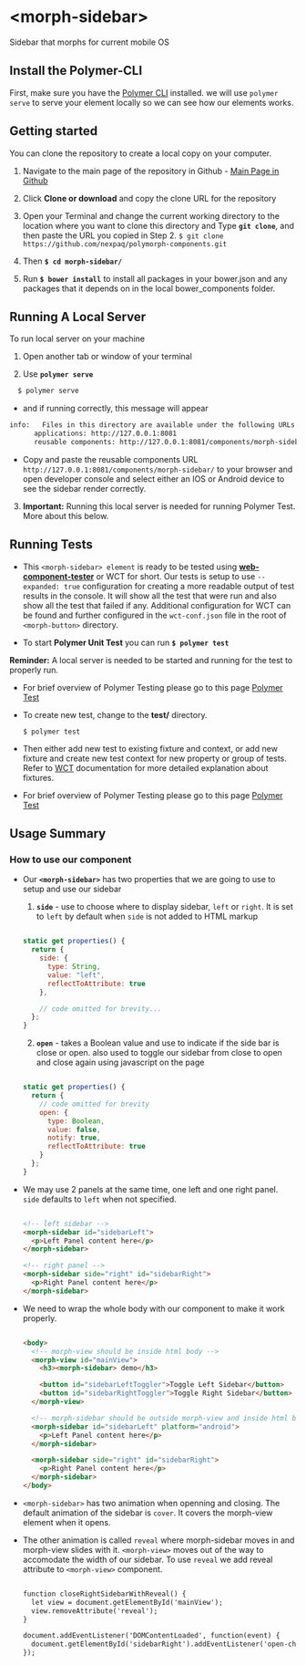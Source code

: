 # \<morph-sidebar\>

  Sidebar that morphs for current mobile OS

## Install the Polymer-CLI

  First, make sure you have the [Polymer CLI](https://www.npmjs.com/package/polymer-cli) installed. we will use `polymer serve` to serve your element locally so we can see how our elements works. 

## Getting started

  You can clone the repository to create a local copy on your computer.

  1. Navigate to the main page of the repository in Github - [Main Page in Github][Main Page]

  2. Click **Clone or download** and copy the clone URL for the repository

  3. Open your Terminal and change the current working directory to the location where you want to clone this directory and Type **`git clone`**, and then paste the URL you copied in Step 2.
    ```
    $ git clone https://github.com/nexpaq/polymorph-components.git
    ```

  4. Then **`$ cd morph-sidebar/`**

  5. Run **`$ bower install`** to install all packages in your bower.json and any packages that it depends on in the local bower_components folder.
  
## Running A Local Server

  To run local server on your machine

  1. Open another tab  or window of your terminal

  2. Use **`polymer serve`** 

  ```bash
    $ polymer serve
  ```

  - and if running correctly, this message will appear

  ```bash
  info:   Files in this directory are available under the following URLs
        applications: http://127.0.0.1:8081
        reusable components: http://127.0.0.1:8081/components/morph-sidebar/
  ```

  - Copy and paste the reusable components URL `http://127.0.0.1:8081/components/morph-sidebar/` to your browser and open developer console and select either an IOS or Android device to see the sidebar render correctly.

  3. **Important:** Running this local server is needed for running Polymer Test. More about this below. 


## Running Tests
  - This `<morph-sidebar> element` is ready to be tested using [**web-component-tester**][WCT] or WCT for short. Our tests is setup to use `--expanded: true` configuration for creating a more readable output of test results in the console. It will show all the test that were run and also show all the test that failed if any. Additional configuration for WCT can be found and further configured in the `wct-conf.json` file in the root of `<morph-button>` directory.

  - To start **Polymer Unit Test** you can run **`$ polymer test`** 

  **Reminder:** A local server is needed to be started and running for the test to properly run. 

  - For brief overview of Polymer Testing please go to this page [Polymer Test][Polymer Test]

  - To create new test, change to the **test/** directory.

    ```
    $ polymer test
    ```

  - Then either add new test to existing fixture and context, or add new fixture and create new test context for new property or group of tests. Refer to [WCT][WCT] documentation for more detailed explanation about fixtures. 

  - For brief overview of Polymer Testing please go to this page [Polymer Test][Polymer Test]

## Usage Summary

  ### How to use our **<morph-sidebar>** component

  - Our **`<morph-sidebar>`** has two properties that we are going to use to setup and use our sidebar

    1. **`side`** - use to choose where to display sidebar, `left` or `right`. It is set to `left` by default when `side` is not added to HTML markup

      ```javascript

      static get properties() {
        return {
          side: {
            type: String,
            value: "left",
            reflectToAttribute: true
          },

          // code omitted for brevity...
        };
      }
      ```

    2. **`open`** - takes a Boolean value and use to indicate if the side bar is close or open. also used to toggle our sidebar from close to open and close again using javascript on the page

      ```javascript

      static get properties() {
        return {
          // code omitted for brevity
          open: {
            type: Boolean,
            value: false,
            notify: true,
            reflectToAttribute: true
          }
        };
      }

      ```

  - We may use 2 panels at the same time, one left and one right panel. `side` defaults to `left` when not specified. 

    ```html

    <!-- left sidebar -->
    <morph-sidebar id="sidebarLeft">
      <p>Left Panel content here</p>
    </morph-sidebar>

    <!-- right panel -->
    <morph-sidebar side="right" id="sidebarRight">
      <p>Right Panel content here</p>
    </morph-sidebar>

    ```

  - We need to wrap the whole body with our [**<morph-view>**][Morph View] component to make it work properly.

    ```html

    <body>
      <!-- morph-view should be inside html body -->
      <morph-view id="mainView"> 
        <h3><morph-sidebar> demo</h3>

        <button id="sidebarLeftToggler">Toggle Left Sidebar</button>
        <button id="sidebarRightToggler">Toggle Right Sidebar</button>
      </morph-view>

      <!-- morph-sidebar should be outside morph-view and inside html body -->
      <morph-sidebar id="sidebarLeft" platform="android">
        <p>Left Panel content here</p>
      </morph-sidebar>

      <morph-sidebar side="right" id="sidebarRight">
        <p>Right Panel content here</p>
      </morph-sidebar>
    </body>

    ```

  - `<morph-sidebar>` has two animation when openning and closing. The default animation of the sidebar is `cover`. It covers the morph-view element when it opens. 

  - The other animation is called `reveal` where morph-sidebar moves in and morph-view slides with it. `<morph-view>` moves out of the way to accomodate the width of our sidebar. To use `reveal` we add reveal attribute to `<morph-view>` component.

    ```html

    function closeRightSidebarWithReveal() {
      let view = document.getElementById('mainView');
      view.removeAttribute('reveal');
    }

    document.addEventListener('DOMContentLoaded', function(event) {
      document.getElementById('sidebarRight').addEventListener('open-changed', closeRightSidebarWithReveal);
    });

    ```


[Main Page]: https://github.com/nexpaq/polymorph-components

[WCT]: https://github.com/Polymer/web-component-tester  

[Polymer Test]: https://www.polymer-project.org/2.0/docs/tools/tests

[Main Page]: https://github.com/nexpaq/polymorph-components

[Morph View]: https://github.com/nexpaq/polymorph-components/tree/develop/morph-view

